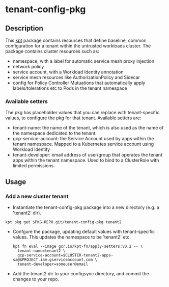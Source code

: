 # tenant-config-pkg

## Description

This [kpt](https://kpt.dev/) package contains resources that define baseline, common configuration 
for a tenant within the untrusted workloads cluster. The package contains cluster resources such as:
- namespace, with a label for automatic service mesh proxy injection
- network policy 
- service account, with a Workload Identity annotation
- service mesh resources like AuthorizationPolicy and Sidecar
- config for Policy Controller Mutuations that automatically apply labels/tolerations etc to Pods
in the tenant namespace

### Available setters
The pkg has placeholder values that you can replace with tenant-specific values, to configure the pkg
for that tenant. Available setters are:
- tenant-name: the name of the tenant, which is also used as the name of the namespace dedicated to
the tenant. 
- gcp-service-account: the Service Account used by apps within the tenant namespace. Mapped to a Kubernetes
service account using Workload Identity
- tenant-developer: email address of user/group that operates the tenant apps within the tenant namespace.
Used to bind to a ClusterRole with limited permissions.

## Usage
### Add a new cluster tenant
- Instantiate the tenant-config-pkg package into a new directory (e.g. a 'tenant2' dir).
```
kpt pkg get $PKG-REPO.git/tenant-config-pkg tenant2
```

- Confgure the package, updating default values with tenant-specific values. This updates the namespace to be 'tenant2' etc.
  ```
  kpt fn eval --image gcr.io/kpt-fn/apply-setters:v0.2 -- \
    tenant-name=tenant2 \
    gcp-service-account=$CLUSTER-tenant2-apps-sa@$PROJECT.iam.gserviceaccount.com \
    tenant-developer=someuser@email
  ```

- Add the tenant2 dir to your configsync directory, and commit the changes to your repo.
